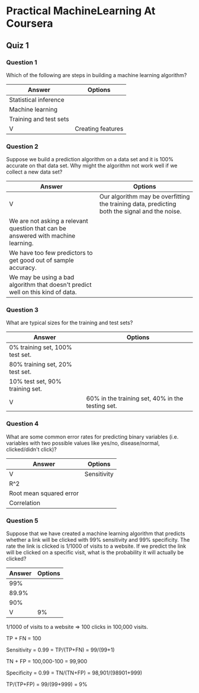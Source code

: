 # Practical MachineLearning At Coursera

## Quiz 1

### Question 1

Which of the following are steps in building a machine learning algorithm?

Answer  | Options
------- | -------
   | Statistical inference
   | Machine learning
   | Training and test sets
 V | Creating features
 
### Question 2
 
Suppose we build a prediction algorithm on a data set and it is 100% accurate on that data set. Why might the algorithm not work well if we collect a new data set?
 
Answer  | Options
------- | -------
 V | Our algorithm may be overfitting the training data, predicting both the signal and the noise.
   | We are not asking a relevant question that can be answered with machine learning.
   | We have too few predictors to get good out of sample accuracy.
   | We may be using a bad algorithm that doesn't predict well on this kind of data.
   
### Question 3

What are typical sizes for the training and test sets?

Answer  | Options
------- | -------
   | 0% training set, 100% test set.
   | 80% training set, 20% test set.
   | 10% test set, 90% training set.
 V | 60% in the training set, 40% in the testing set.

### Question 4

What are some common error rates for predicting binary variables (i.e. variables with two possible values like yes/no, disease/normal, clicked/didn't click)?

Answer  | Options
------- | -------
 V | Sensitivity
   | R^2
   | Root mean squared error
   | Correlation

### Question 5

Suppose that we have created a machine learning algorithm that predicts whether a link will be clicked with 99% sensitivity and 99% specificity. The rate the link is clicked is 1/1000 of visits to a website. If we predict the link will be clicked on a specific visit, what is the probability it will actually be clicked?

Answer  | Options
------- | -------
   | 99%
   | 89.9%
   | 90%
 V | 9%

1/1000 of visits to a website => 100 clicks in 100,000 visits.

TP + FN = 100

Sensitivity = 0.99 = TP/(TP+FN) = 99/(99+1)

TN + FP = 100,000-100 = 99,900

Specificity = 0.99 = TN/(TN+FP) = 98,901/(98901+999)

TP/(TP+FP) = 99/(99+999) = 9%